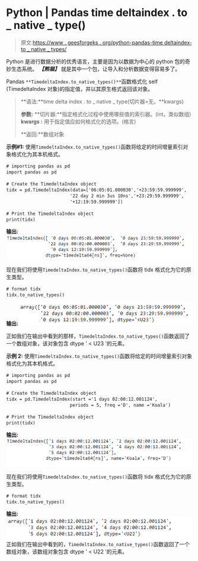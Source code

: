 # Python | Pandas time deltaindex . to _ native _ type()

> 原文:[https://www . geesforgeks . org/python-pandas-time deltaindex-to _ native _ types/](https://www.geeksforgeeks.org/python-pandas-timedeltaindex-to_native_types/)

Python 是进行数据分析的优秀语言，主要是因为以数据为中心的 python 包的奇妙生态系统。 ***【熊猫】*** 就是其中一个包，让导入和分析数据变得容易多了。

Pandas `**TimedeltaIndex.to_native_types()**`函数格式化 self (TimedeltaIndex 对象)的指定值，并以其原生格式返回该对象。

> **语法:**time delta index . to _ native _ type(切片器=无，**kwargs)
> 
> **参数:**
> **切片器:**指定格式化过程中使用哪些值的索引器。(int，类似数组)
> **kwargs :** 用于指定值应如何格式化的选项。(格言)
> 
> **返回:**数组对象

**示例#1:** 使用`TimedeltaIndex.to_native_types()`函数将给定的时间增量索引对象格式化为其本机格式。

```
# importing pandas as pd
import pandas as pd

# Create the TimedeltaIndex object
tidx = pd.TimedeltaIndex(data=['06:05:01.000030','+23:59:59.999999',
                        '22 day 2 min 3us 10ns','+23:29:59.999999',
                        '+12:19:59.999999'])

# Print the TimedeltaIndex object
print(tidx)
```

**输出:**
![](img/708240dfe9aedf867ac5c12c98b02393.png)

现在我们将使用`TimedeltaIndex.to_native_types()`函数将 tidx 格式化为它的原生类型。

```
# format tidx
tidx.to_native_types()
```

**输出:**
![](img/83b98ec0ffecea786d9bf4aaf4581351.png)

正如我们在输出中看到的那样，`TimedeltaIndex.to_native_types()`函数返回了一个数组对象，该对象包含 dtype ' < U23 '的元素。

**示例 2:** 使用`TimedeltaIndex.to_native_types()`函数将给定的时间增量索引对象格式化为其本机格式。

```
# importing pandas as pd
import pandas as pd

# Create the TimedeltaIndex object
tidx = pd.TimedeltaIndex(start ='1 days 02:00:12.001124', 
                        periods = 5, freq ='D', name ='Koala')

# Print the TimedeltaIndex object
print(tidx)
```

**输出:**
![](img/4b1498214e3c6e8c3ca75b1dc780223c.png)

现在我们将使用`TimedeltaIndex.to_native_types()`函数将 tidx 格式化为它的原生类型。

```
# format tidx
tidx.to_native_types()
```

**输出:**
![](img/97ef867a7d4693ac3edb5928a83af6f2.png)
正如我们在输出中看到的，`TimedeltaIndex.to_native_types()`函数返回了一个数组对象，该数组对象包含 dtype ' < U22 '的元素。